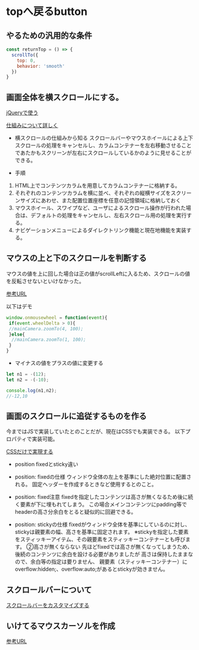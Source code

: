 # topへ戻るbutton

## やるための汎用的な条件

```js
const returnTop = () => {
  scrollTo({
    top: 0,
    behavior: 'smooth'
  })
}
```

## 画面全体を横スクロールにする。

[jQueryで使う](https://dsinside.digitalstage.jp/entry/2021/07/07/111850)

[仕組みについて詳しく](http://www.html5-memo.com/jquery-tips/jquery16/)

- 横スクロールの仕組みから知る
スクロールバーやマウスホイールによる上下スクロールの処理をキャンセルし、カラムコンテナーを左右移動させることであたかもスクリーンが左右にスクロールしているかのように見せることができる。

- 手順

1. HTML上でコンテンツカラムを用意してカラムコンテナーに格納する。
2. それぞれのコンテンツカラムを横に並べ、それぞれの縦横サイズをスクリーンサイズにあわせ、また配置位置座標を任意の記憶領域に格納しておく
3. マウスホイール、スワイプなど、ユーザによるスクロール操作が行われた場合は、デフォルトの処理をキャンセルし、左右スクロール用の処理を実行する。
4. ナビゲーションメニューによるダイレクトリンク機能と現在地機能を実装する。

## マウスの上と下のスクロールを判断する

マウスの値を上に回した場合は正の値がscrollLeftに入るため、スクロールの値を反転させないといけなかった。

[参考URL](http://www.openspc2.org/JavaScript/reference4/event/wheelDelta/index.html)

以下はデモ

```js
window.onmousewheel = function(event){
 if(event.wheelDelta > 0){
 //mainCamera.zoomTo(4, 100);
 }else{
  //mainCamera.zoomTo(1, 100);
 }
}
```

- マイナスの値をプラスの値に変更する

```js
let n1 = -(12);
let n2 = -(-10);

console.log(n1,n2);
//-12,10
```

## 画面のスクロールに追従するものを作る

今まではJSで実装していたとのことだが、現在はCSSでも実装できる。
以下プロパティで実装可能。

[CSSだけで実現する](https://www.miso.blog/css-position-sticky/)

- position fixedとsticky違い

- position: fixedの仕様
ウィンドウ全体の左上を基準にした絶対位置に配置される。
固定ヘッダーを作成するときなど使用するとのこと。
- position: fixed注意
fixedを指定したコンテンツは高さが無くなるため後に続く要素が下に埋もれてしまう。
この場合メインコンテンツにpadding等でheaderの高さ分余白をとると疑似的に回避できる。

- position: stickyの仕様
fixedがウィンドウ全体を基準にしているのに対し、
stickyは親要素の幅、高さを基準に固定されます。
※stickyを指定した要素をスティッキーアイテム、その親要素をスティッキーコンテナーとも呼びます。
②高さが無くならない
先ほどfixedでは高さが無くなってしまうため、後続のコンテンツに余白を設ける必要がありましたが
高さは保持したままなので、余白等の指定は要りません、
親要素（スティッキーコンテナー）に
overflow:hidden;、overflow:auto;があるとstickyが効きません。

## スクロールバーについて

[スクロールバーをカスタマイズする](https://kouhekikyozou.com/css_scrollbar_design)

## いけてるマウスカーソルを作成

[参考URL](https://www.evoworx.co.jp/blog/mouse-stoker-gsap/)
